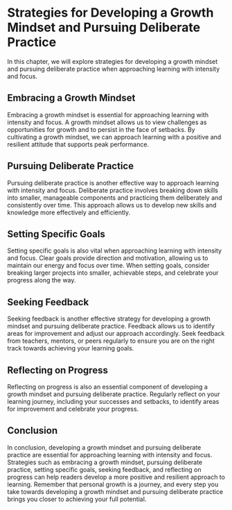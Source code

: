 # Strategies for Developing a Growth Mindset and Pursuing Deliberate Practice

In this chapter, we will explore strategies for developing a growth mindset and pursuing deliberate practice when approaching learning with intensity and focus.

Embracing a Growth Mindset
--------------------------

Embracing a growth mindset is essential for approaching learning with intensity and focus. A growth mindset allows us to view challenges as opportunities for growth and to persist in the face of setbacks. By cultivating a growth mindset, we can approach learning with a positive and resilient attitude that supports peak performance.

Pursuing Deliberate Practice
----------------------------

Pursuing deliberate practice is another effective way to approach learning with intensity and focus. Deliberate practice involves breaking down skills into smaller, manageable components and practicing them deliberately and consistently over time. This approach allows us to develop new skills and knowledge more effectively and efficiently.

Setting Specific Goals
----------------------

Setting specific goals is also vital when approaching learning with intensity and focus. Clear goals provide direction and motivation, allowing us to maintain our energy and focus over time. When setting goals, consider breaking larger projects into smaller, achievable steps, and celebrate your progress along the way.

Seeking Feedback
----------------

Seeking feedback is another effective strategy for developing a growth mindset and pursuing deliberate practice. Feedback allows us to identify areas for improvement and adjust our approach accordingly. Seek feedback from teachers, mentors, or peers regularly to ensure you are on the right track towards achieving your learning goals.

Reflecting on Progress
----------------------

Reflecting on progress is also an essential component of developing a growth mindset and pursuing deliberate practice. Regularly reflect on your learning journey, including your successes and setbacks, to identify areas for improvement and celebrate your progress.

Conclusion
----------

In conclusion, developing a growth mindset and pursuing deliberate practice are essential for approaching learning with intensity and focus. Strategies such as embracing a growth mindset, pursuing deliberate practice, setting specific goals, seeking feedback, and reflecting on progress can help readers develop a more positive and resilient approach to learning. Remember that personal growth is a journey, and every step you take towards developing a growth mindset and pursuing deliberate practice brings you closer to achieving your full potential.
